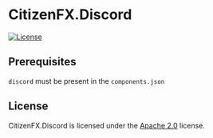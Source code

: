# CitizenFX.Discord

[![License](https://lxgaming.github.io/badges/License-Apache%202.0-blue.svg)](https://www.apache.org/licenses/LICENSE-2.0)

## Prerequisites
`discord` must be present in the `components.json`

## License
CitizenFX.Discord is licensed under the [Apache 2.0](https://www.apache.org/licenses/LICENSE-2.0) license.